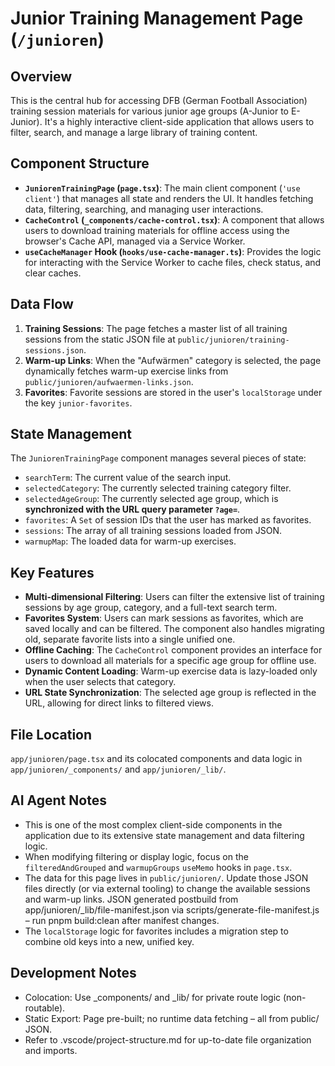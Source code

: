 # Junior Training Management Page (`/junioren`)

## Overview

This is the central hub for accessing DFB (German Football Association) training session materials for various junior age groups (A-Junior to E-Junior). It's a highly interactive client-side application that allows users to filter, search, and manage a large library of training content.

## Component Structure

- **`JuniorenTrainingPage` (`page.tsx`)**: The main client component (`'use client'`) that manages all state and renders the UI. It handles fetching data, filtering, searching, and managing user interactions.
- **`CacheControl` (`_components/cache-control.tsx`)**: A component that allows users to download training materials for offline access using the browser's Cache API, managed via a Service Worker.
- **`useCacheManager` Hook (`hooks/use-cache-manager.ts`)**: Provides the logic for interacting with the Service Worker to cache files, check status, and clear caches.

## Data Flow

1.  **Training Sessions**: The page fetches a master list of all training sessions from the static JSON file at `public/junioren/training-sessions.json`.
2.  **Warm-up Links**: When the "Aufwärmen" category is selected, the page dynamically fetches warm-up exercise links from `public/junioren/aufwaermen-links.json`.
3.  **Favorites**: Favorite sessions are stored in the user's `localStorage` under the key `junior-favorites`.

## State Management

The `JuniorenTrainingPage` component manages several pieces of state:

- `searchTerm`: The current value of the search input.
- `selectedCategory`: The currently selected training category filter.
- `selectedAgeGroup`: The currently selected age group, which is **synchronized with the URL query parameter `?age=`**.
- `favorites`: A `Set` of session IDs that the user has marked as favorites.
- `sessions`: The array of all training sessions loaded from JSON.
- `warmupMap`: The loaded data for warm-up exercises.

## Key Features

- **Multi-dimensional Filtering**: Users can filter the extensive list of training sessions by age group, category, and a full-text search term.
- **Favorites System**: Users can mark sessions as favorites, which are saved locally and can be filtered. The component also handles migrating old, separate favorite lists into a single unified one.
- **Offline Caching**: The `CacheControl` component provides an interface for users to download all materials for a specific age group for offline use.
- **Dynamic Content Loading**: Warm-up exercise data is lazy-loaded only when the user selects that category.
- **URL State Synchronization**: The selected age group is reflected in the URL, allowing for direct links to filtered views.

## File Location

`app/junioren/page.tsx` and its colocated components and data logic in `app/junioren/_components/` and `app/junioren/_lib/`.

## AI Agent Notes

- This is one of the most complex client-side components in the application due to its extensive state management and data filtering logic.
- When modifying filtering or display logic, focus on the `filteredAndGrouped` and `warmupGroups` `useMemo` hooks in `page.tsx`.
- The data for this page lives in `public/junioren/`. Update those JSON files directly (or via external tooling) to change the available sessions and warm-up links. JSON generated postbuild from app/junioren/\_lib/file-manifest.json via scripts/generate-file-manifest.js – run pnpm build:clean after manifest changes.
- The `localStorage` logic for favorites includes a migration step to combine old keys into a new, unified key.

## Development Notes

- Colocation: Use \_components/ and \_lib/ for private route logic (non-routable).
- Static Export: Page pre-built; no runtime data fetching – all from public/ JSON.
- Refer to .vscode/project-structure.md for up-to-date file organization and imports.
